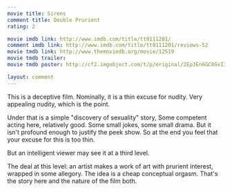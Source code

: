 ```yaml
---
movie title: Sirens
comment title: Double Prurient
rating: 2

movie imdb link: http://www.imdb.com/title/tt0111201/
comment imdb link: http://www.imdb.com/title/tt0111201/reviews-52
movie tmdb link: http://www.themoviedb.org/movie/12519
movie tmdb trailer: 
movie tmdb poster: http://cf2.imgobject.com/t/p/original/2EpJEn6GC8GvI3kh0SG0bKflBhU.jpg

layout: comment
---
```


This is a deceptive film. Nominally, it is a thin excuse for nudity. Very appealing nudity, which is the point.

Under that is a simple "discovery of sexuality" story, Some competent acting here, relatively good. Some small jokes, some small drama. But it isn't profound enough to justify the peek show. So at the end you feel that your excuse for this is too thin.

But an intelligent viewer may see it at a third level. 

The deal at this level: an artist makes a work of art with prurient interest, wrapped in some allegory. The idea is a cheap conceptual orgasm. That's the story here and the nature of the film both.